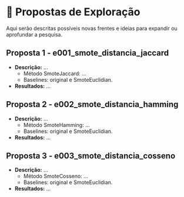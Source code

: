 # 🔬 Propostas de Exploração

Aqui serão descritas possíveis novas frentes e ideias para expandir ou aprofundar a pesquisa.

## Proposta 1 - e001_smote_distancia_jaccard
- **Descrição:** ...
  - Método SmoteJaccard: ...
  - Baselines: original e SmoteEuclidian.
- **Resultados:** ...

## Proposta 2 - e002_smote_distancia_hamming
- **Descrição:** ...
  - Método SmoteHamming: ...
  - Baselines: original e SmoteEuclidian.
- **Resultados:** ...

## Proposta 3 - e003_smote_distancia_cosseno
- **Descrição:** ...
  - Método SmoteCosseno: ...
  - Baselines: original e SmoteEuclidian.
- **Resultados:** ...
